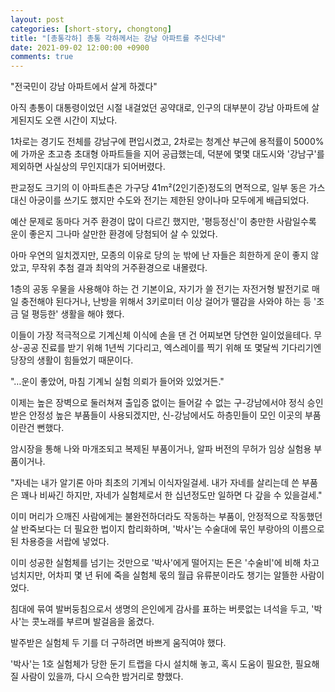 ```yaml
---
layout: post
categories: [short-story, chongtong]
title: "[총통각하] 총통 각하께서는 강남 아파트를 주신다네"
date: 2021-09-02 12:00:00 +0900
comments: true
---
```


"전국민이 강남 아파트에서 살게 하겠다"

아직 총통이 대통령이었던 시절 내걸었던 공약대로, 인구의 대부분이 강남 아파트에 살게된지도 오랜 시간이 지났다.

1차로는 경기도 전체를 강남구에 편입시켰고, 2차로는 청계산 부근에 용적률이 5000%에 가까운 초고층 초대형 아파트들을 지어 공급했는데, 덕분에 몇몇 대도시와 '강남구'를 제외하면 사실상의 무인지대가 되어버렸다.

판교정도 크기의 이 아파트촌은 가구당 41m²(2인기준)정도의 면적으로, 일부 동은 가스 대신 아궁이를 쓰기도 했지만 수도와 전기는 제한된 양이나마 모두에게 배급되었다.

예산 문제로 동마다 거주 환경이 많이 다르긴 했지만, '평등정신'이 충만한 사람일수록 운이 좋은지 그나마 살만한 환경에 당첨되어 살 수 있었다.

아마 우연의 일치겠지만, 모종의 이유로 당의 눈 밖에 난 자들은 희한하게 운이 좋지 않았고, 무작위 추첨 결과 최악의 거주환경으로 내몰렸다.

1층의 공동 우물을 사용해야 하는 건 기본이요, 자기가 쓸 전기는 자전거형 발전기로 매일 충전해야 된다거나, 난방을 위해서 3키로미터 이상 걸어가 땔감을 사와야 하는 등 '조금 덜 평등한' 생활을 해야 했다.

이들이 가장 적극적으로 기계신체 이식에 손을 댄 건 어찌보면 당연한 일이었을테다. 무상-공공 진료를 받기 위해 1년씩 기다리고, 엑스레이를 찍기 위해 또 몇달씩 기다리기엔 당장의 생활이 힘들었기 때문이다.

"…운이 좋았어, 마침 기계뇌 실험 의뢰가 들어와 있었거든."

이제는 높은 장벽으로 둘러쳐져 출입증 없이는 들어갈 수 없는 구-강남에서야 정식 승인받은 안정성 높은 부품들이 사용되겠지만, 신-강남에서도 하층민들이 모인 이곳의 부품이란건 뻔했다.

암시장을 통해 나와 마개조되고 복제된 부품이거나, 알파 버전의 무허가 임상 실험용 부품이거나.

"자네는 내가 알기론 아마 최초의 기계뇌 이식자일걸세. 내가 자네를 살리는데 쓴 부품은 꽤나 비싸긴 하지만, 자네가 실험체로서 한 십년정도만 일하면 다 갚을 수 있을걸세."

이미 머리가 으깨진 사람에게는 불완전하더라도 작동하는 부품이, 안정적으로 작동했던 살 반죽보다는 더 필요한 법이지 합리화하며, '박사'는 수술대에 묶인 부랑아의 이름으로 된 차용증을 서랍에 넣었다.

이미 성공한 실험체를 넘기는 것만으로 '박사'에게 떨어지는 돈은 '수술비'에 비해 차고 넘치지만, 어차피 몇 년 뒤에 죽을 실험체 몫의 월급 유류분이라도 챙기는 알뜰한 사람이었다.

침대에 묶여 발버둥침으로서 생명의 은인에게 감사를 표하는 버릇없는 녀석을 두고, '박사'는 콧노래를 부르며 발걸음을 옮겼다.

발주받은 실험체 두 기를 더 구하려면 바쁘게 움직여야 했다.

'박사'는 1호 실험체가 당한 둔기 트랩을 다시 설치해 놓고, 혹시 도움이 필요한, 필요해질 사람이 있을까, 다시 으슥한 밤거리로 향했다.
